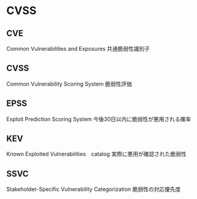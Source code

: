# CVSS

## CVE
Common Vulnerabilities and Exposures
共通脆弱性識別子

## CVSS
Common Vulnerability Scoring System
脆弱性評価

## EPSS
Exploit Prediction Scoring System
今後30日以内に脆弱性が悪用される確率

## KEV
Known Exploited Vulnerabilities　catalog
実際に悪用が確認された脆弱性

## SSVC
Stakeholder-Specific Vulnerability Categorization
脆弱性の対応優先度
